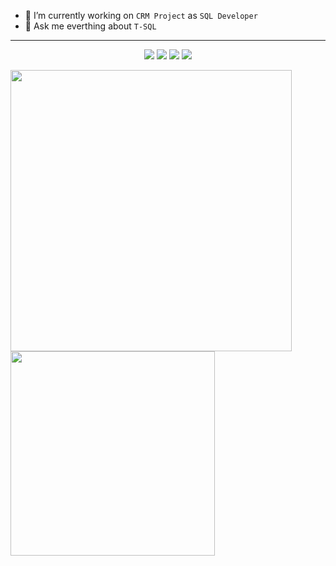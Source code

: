 
- 🔭 I’m currently working on `CRM Project` as `SQL Developer`
- 💬 Ask me everthing about `T-SQL`

* * *
<p align="center">
<a href="https://www.linkedin.com/in/karcanozbal/"><img src="https://img.shields.io/badge/LINKEDIN-D14836?style=for-the-badge&logo=linkedin&logoColor=white&color=blue"></a>
<a href="https://karcanozbal.medium.com/"><img src="https://img.shields.io/badge/MEDIUM-D14836?style=for-the-badge&logo=medium&logoColor=white&color=gray"></a>
<a href="https://www.instagram.com/karcan.js"><img src="https://img.shields.io/badge/INSTAGRAM-D14836?style=for-the-badge&logo=linkedin&logoColor=white&color=red"></a>
<a href="https://www.patreon.com/karcan"><img src="https://img.shields.io/badge/PATREON-D14836?style=for-the-badge&logo=patreon&logoColor=white&color=orange"></a>
</p>

<img width=450 src="https://github-readme-stats.vercel.app/api?username=karcan&show_icons=true&bg_color=0d1117&text_color=bdc3c7&title_color=f1c40f&icon_color=f1c40f&hide_border=true"> <img width=327 src="https://github-readme-stats.vercel.app/api/top-langs/?username=karcan&bg_color=0d1117&text_color=bdc3c7&title_color=f1c40f&hide_border=true&layout=compact&langs_count=7">

<!-- ![](https://github-readme-stats.vercel.app/api?username=karcan&count_private=true) -->
